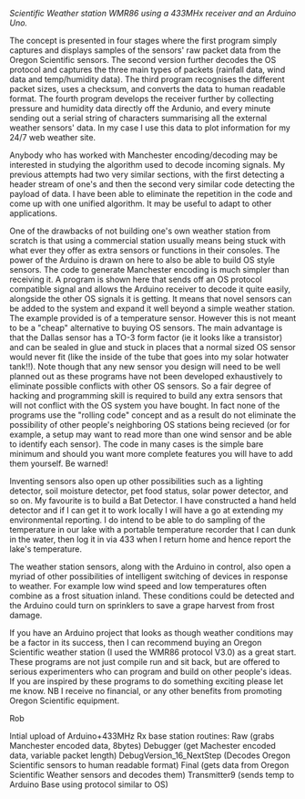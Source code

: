 *Scientific Weather station WMR86 using a 433MHx receiver and an Arduino Uno.*

The concept is presented in four stages where the first program simply captures and displays samples of the sensors' raw
packet data from the Oregon Scientific sensors.  The second version further decodes the OS protocol and captures the three main types of packets (rainfall data, wind data and temp/humidity data).  The third program recognises the different packet sizes, uses a checksum, and converts the data to human readable format.  The fourth program develops the receiver further by
collecting pressure and humidity data directly off the Ardunio, and every minute sending out a serial string of characters
summarising all the external weather sensors' data.  In my case I use this data to plot information for my 24/7 web weather site.

Anybody who has worked with Manchester encoding/decoding may be interested in studying the algorithm used to decode incoming signals.  My previous attempts had two very similar sections, with the first detecting a header stream of one's and then the second very similar code detecting the payload of data.  I have been able to eliminate the repetition in the code and come up with one unified algorithm.  It may be useful to adapt to other applications.

One of the drawbacks of not building one's own weather station from scratch is that using a commercial station usually means being stuck with what ever they offer as extra sensors or functions in their consoles.  The power of the Arduino is drawn on here to also be able to build OS style sensors.  The code to generate Manchester encoding is much simpler than receiving it.  A program is shown here that sends off an OS protocol compatible signal and allows the Arduino receiver to decode it quite easily, alongside the other OS signals it is getting.  It means that novel sensors can be added to the system and expand it well beyond a simple weather station. The example provided is of a temperature sensor.  However this is not meant to be a "cheap" alternative to buying OS sensors. The main advantage is that the Dallas sensor has a TO-3 form factor (ie it looks like a transistor) and can be sealed in glue and stuck in places that a normal sized OS sensor would never fit (like the inside of the tube that goes into my solar hotwater tank!!). Note though that any new sensor you design will need to be well planned out as these programs have not been developed exhaustively to eliminate possible conflicts with other OS sensors.  So a fair degree of hacking and programming skill is required to build any extra sensors that will not conflict with the OS system you have bought. In fact none of the programs use the "rolling code" concept and as a result do not eliminate the possibility of other people's neighboring OS stations being recieved (or for example, a setup may want to read more than one wind sensor and be able to identify each sensor). The code in many cases is the simple bare minimum and should you want more complete features you will have to add them yourself. Be warned!

Inventing sensors also open up other possibilities such as a lighting detector, soil moisture detector, pet food status, solar power detector, and so on.  My favourite is to build a Bat Detector.  I have constructed a hand held detector and if I can get it to work locally I will have a go at extending my environmental reporting.  I do intend to be able to do sampling of the temperature in our lake with a portable temperature recorder that I can dunk in the water, then log it in via 433 when I return home and hence report the lake's temperature.

The weather station sensors, along with the Arduino in control, also open a myriad of other possibilities of intelligent switching of devices in response to weather.  For example low wind speed and low temperatures often combine as a frost situation inland.  These conditions could be detected and the Arduino could turn on sprinklers to save a grape harvest from frost damage.

If you have an Arduino project that looks as though weather conditions may be a factor in its success, then I can recommend buying an Oregon Scientific weather station (I used the WMR86 protocol V3.0) as a great start.  These programs are not just compile run and sit back, but are offered to serious experimenters who can program and build on other people's ideas.  If you are inspired by these programs to do something exciting please let me know.
NB I receive no financial, or any other benefits from promoting Oregon Scientific equipment.

Rob

Intial upload of Arduino+433MHz Rx base station routines:
Raw (grabs Manchester encoded data, 8bytes)
Debugger (get Machester encoded data, variable packet length)
DebugVersion_16_NextStep (Decodes Oregon Scientific sensors to human readable format)
Final (gets data from Oregon Scientific Weather sensors and decodes them)
Transmitter9 (sends temp to Arduino Base using protocol similar to OS)

